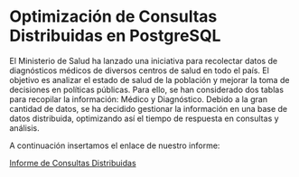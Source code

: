 # Optimización de Consultas Distribuidas en PostgreSQL

El Ministerio de Salud ha lanzado una iniciativa para recolectar datos de diagnósticos médicos de diversos centros de salud en todo el país. El objetivo es analizar el estado de salud de la población y mejorar la toma de decisiones en políticas públicas. Para ello, se han considerado dos tablas para recopilar la información: Médico y Diagnóstico. Debido a la gran cantidad de datos, se ha decidido gestionar la información en una base de datos distribuida, optimizando así el tiempo de respuesta en consultas y análisis.

A continuación insertamos el enlace de nuestro informe:

[Informe de Consultas Distribuidas](https://github.com/NoemiHuarino-utec/ConsultasDistribuidas/blob/main/Lab_Extra.pdf)
